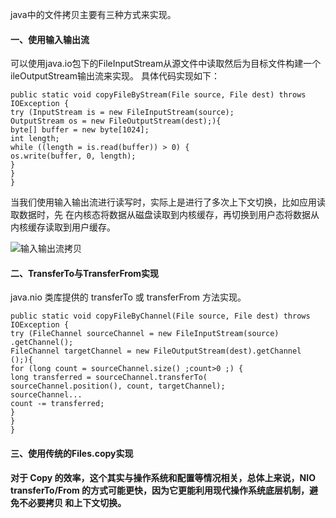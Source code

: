 java中的文件拷贝主要有三种方式来实现。

#### 一、使用输入输出流
可以使用java.io包下的FileInputStream从源文件中读取然后为目标文件构建一个ileOutputStream输出流来实现。
具体代码实现如下：
```
public static void copyFileByStream(File source, File dest) throws
IOException {
try (InputStream is = new FileInputStream(source);
OutputStream os = new FileOutputStream(dest);){
byte[] buffer = new byte[1024];
int length;
while ((length = is.read(buffer)) > 0) {
os.write(buffer, 0, length);
}
}
}
```

当我们使用输入输出流进行读写时，实际上是进行了多次上下文切换，比如应用读取数据时，先
在内核态将数据从磁盘读取到内核缓存，再切换到用户态将数据从内核缓存读取到用户缓存。

![输入输出流拷贝](https://github.com/ljcan/Review/blob/master/Java/pictures/%E8%BE%93%E5%85%A5%E8%BE%93%E5%87%BA%E6%B5%81%E6%8B%B7%E8%B4%9D.png)

#### 二、TransferTo与TransferFrom实现
 java.nio 类库提供的 transferTo 或 transferFrom 方法实现。
 ```
 public static void copyFileByChannel(File source, File dest) throws
IOException {
try (FileChannel sourceChannel = new FileInputStream(source)
.getChannel();
FileChannel targetChannel = new FileOutputStream(dest).getChannel
();){
for (long count = sourceChannel.size() ;count>0 ;) {
long transferred = sourceChannel.transferTo(
sourceChannel.position(), count, targetChannel); 
sourceChannel...
count -= transferred;
}
}
}
 ```
 
 #### 三、使用传统的Files.copy实现
 
 
 **对于 Copy 的效率，这个其实与操作系统和配置等情况相关，总体上来说，NIO
transferTo/From 的方式可能更快，因为它更能利用现代操作系统底层机制，避免不必要拷贝
和上下文切换。**
 
